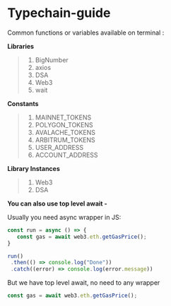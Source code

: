 # Typechain-guide

Common functions or variables available on terminal :

**Libraries**
> 1) BigNumber
> 2) axios
> 3) DSA
> 4) Web3
> 5) wait

**Constants**
> 1) MAINNET_TOKENS
> 2) POLYGON_TOKENS
> 3) AVALACHE_TOKENS
> 4) ARBITRUM_TOKENS
> 5) USER_ADDRESS
> 6) ACCOUNT_ADDRESS

**Library Instances**
> 1) Web3
> 2) DSA

**You can also use top level await -**

Usually you need async wrapper in JS:
```js
const run = async () => {
   const gas = await web3.eth.getGasPrice();
}

run()
 .then(() => console.log("Done"))
 .catch((error) => console.log(error.message))
```
But we have top level await, no need to any wrapper
```js
const gas = await web3.eth.getGasPrice();
```

